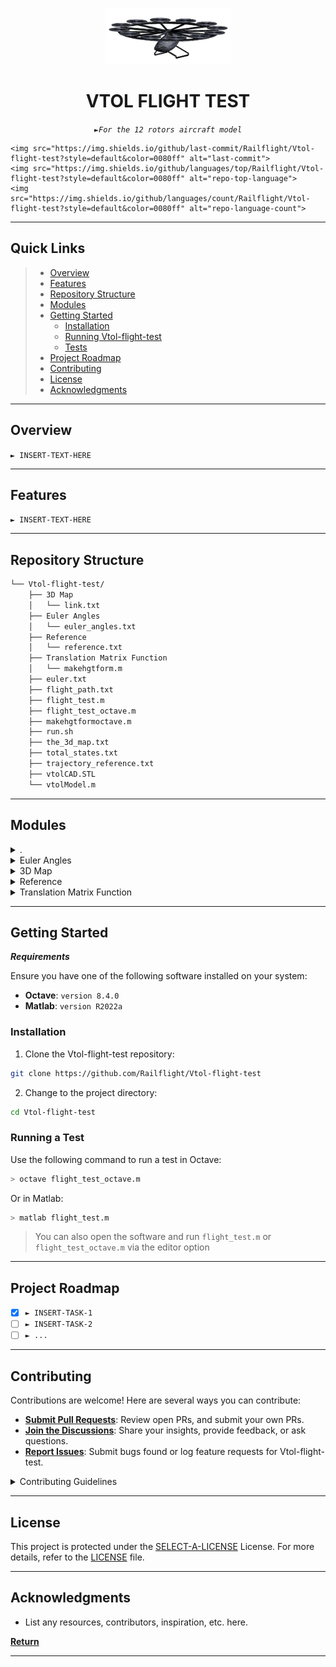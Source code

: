 <p align="center">
  <img src="CAD model/vtol_iso_view.png" width="200" />
</p>
<p align="center">
    <h1 align="center">VTOL FLIGHT TEST</h1>
</p>
<p align="center">
    <em><code>►For the 12 rotors aircraft model</code></em>
</p>
<p align="center">

	<img src="https://img.shields.io/github/last-commit/Railflight/Vtol-flight-test?style=default&color=0080ff" alt="last-commit">
	<img src="https://img.shields.io/github/languages/top/Railflight/Vtol-flight-test?style=default&color=0080ff" alt="repo-top-language">
	<img src="https://img.shields.io/github/languages/count/Railflight/Vtol-flight-test?style=default&color=0080ff" alt="repo-language-count">
<p>
<p align="center">
	<!-- default option, no dependency badges. -->
</p>
<hr>

##  Quick Links

> - [ Overview](#-overview)
> - [ Features](#-features)
> - [ Repository Structure](#-repository-structure)
> - [ Modules](#-modules)
> - [ Getting Started](#-getting-started)
>   - [ Installation](#-installation)
>   - [ Running Vtol-flight-test](#-running-Vtol-flight-test)
>   - [ Tests](#-tests)
> - [ Project Roadmap](#-project-roadmap)
> - [ Contributing](#-contributing)
> - [ License](#-license)
> - [ Acknowledgments](#-acknowledgments)

---

##  Overview

<code>► INSERT-TEXT-HERE</code>

---

##  Features

<code>► INSERT-TEXT-HERE</code>

---

##  Repository Structure

```sh
└── Vtol-flight-test/
    ├── 3D Map
    │   └── link.txt
    ├── Euler Angles
    │   └── euler_angles.txt
    ├── Reference
    │   └── reference.txt
    ├── Translation Matrix Function
    │   └── makehgtform.m
    ├── euler.txt
    ├── flight_path.txt
    ├── flight_test.m
    ├── flight_test_octave.m
    ├── makehgtformoctave.m
    ├── run.sh
    ├── the_3d_map.txt
    ├── total_states.txt
    ├── trajectory_reference.txt
    ├── vtolCAD.STL
    └── vtolModel.m
```

---

##  Modules

<details closed><summary>.</summary>

| File                                                                                                            | Summary                         |
| ---                                                                                                             | ---                             |
| [flight_test_octave.m](https://github.com/Railflight/Vtol-flight-test/blob/master/flight_test_octave.m)         | <code>► INSERT-TEXT-HERE</code> |
| [the_3d_map.txt](https://github.com/Railflight/Vtol-flight-test/blob/master/the_3d_map.txt)                     | <code>► INSERT-TEXT-HERE</code> |
| [vtolModel.m](https://github.com/Railflight/Vtol-flight-test/blob/master/vtolModel.m)                           | <code>► INSERT-TEXT-HERE</code> |
| [flight_path.txt](https://github.com/Railflight/Vtol-flight-test/blob/master/flight_path.txt)                   | <code>► INSERT-TEXT-HERE</code> |
| [euler.txt](https://github.com/Railflight/Vtol-flight-test/blob/master/euler.txt)                               | <code>► INSERT-TEXT-HERE</code> |
| [flight_test.m](https://github.com/Railflight/Vtol-flight-test/blob/master/flight_test.m)                       | <code>► INSERT-TEXT-HERE</code> |
| [makehgtformoctave.m](https://github.com/Railflight/Vtol-flight-test/blob/master/makehgtformoctave.m)           | <code>► INSERT-TEXT-HERE</code> |
| [trajectory_reference.txt](https://github.com/Railflight/Vtol-flight-test/blob/master/trajectory_reference.txt) | <code>► INSERT-TEXT-HERE</code> |
| [vtolCAD.STL](https://github.com/Railflight/Vtol-flight-test/blob/master/vtolCAD.STL)                           | <code>► INSERT-TEXT-HERE</code> |
| [run.sh](https://github.com/Railflight/Vtol-flight-test/blob/master/run.sh)                                     | <code>► INSERT-TEXT-HERE</code> |
| [total_states.txt](https://github.com/Railflight/Vtol-flight-test/blob/master/total_states.txt)                 | <code>► INSERT-TEXT-HERE</code> |

</details>

<details closed><summary>Euler Angles</summary>

| File                                                                                                         | Summary                         |
| ---                                                                                                          | ---                             |
| [euler_angles.txt](https://github.com/Railflight/Vtol-flight-test/blob/master/Euler Angles/euler_angles.txt) | <code>► INSERT-TEXT-HERE</code> |

</details>

<details closed><summary>3D Map</summary>

| File                                                                                   | Summary                         |
| ---                                                                                    | ---                             |
| [link.txt](https://github.com/Railflight/Vtol-flight-test/blob/master/3D Map/link.txt) | <code>► INSERT-TEXT-HERE</code> |

</details>

<details closed><summary>Reference</summary>

| File                                                                                                | Summary                         |
| ---                                                                                                 | ---                             |
| [reference.txt](https://github.com/Railflight/Vtol-flight-test/blob/master/Reference/reference.txt) | <code>► INSERT-TEXT-HERE</code> |

</details>

<details closed><summary>Translation Matrix Function</summary>

| File                                                                                                                  | Summary                         |
| ---                                                                                                                   | ---                             |
| [makehgtform.m](https://github.com/Railflight/Vtol-flight-test/blob/master/Translation Matrix Function/makehgtform.m) | <code>► INSERT-TEXT-HERE</code> |

</details>

---

##  Getting Started

***Requirements***

Ensure you have one of the following software installed on your system:

* **Octave**: `version 8.4.0`
* **Matlab**: `version R2022a` 

###  Installation

1. Clone the Vtol-flight-test repository:

```sh
git clone https://github.com/Railflight/Vtol-flight-test
```

2. Change to the project directory:

```sh
cd Vtol-flight-test
```

<!-- 3. Install the dependencies:

```sh
> INSERT-INSTALL-COMMANDS
``` -->

###  Running a Test

Use the following command to run a test in Octave:

```sh
> octave flight_test_octave.m
```


Or in Matlab:

```sh
> matlab flight_test.m
```

> You can also open the software and run `flight_test.m` or `flight_test_octave.m` via the editor option
---

##  Project Roadmap

- [X] `► INSERT-TASK-1`
- [ ] `► INSERT-TASK-2`
- [ ] `► ...`

---

##  Contributing

Contributions are welcome! Here are several ways you can contribute:

- **[Submit Pull Requests](https://github/Railflight/Vtol-flight-test/blob/main/CONTRIBUTING.md)**: Review open PRs, and submit your own PRs.
- **[Join the Discussions](https://github/Railflight/Vtol-flight-test/discussions)**: Share your insights, provide feedback, or ask questions.
- **[Report Issues](https://github/Railflight/Vtol-flight-test/issues)**: Submit bugs found or log feature requests for Vtol-flight-test.

<details closed>
    <summary>Contributing Guidelines</summary>

1. **Fork the Repository**: Start by forking the project repository to your GitHub account.
2. **Clone Locally**: Clone the forked repository to your local machine using a Git client.
   ```sh
   git clone https://github.com/Railflight/Vtol-flight-test
   ```
3. **Create a New Branch**: Always work on a new branch, giving it a descriptive name.
   ```sh
   git checkout -b new-feature-x
   ```
4. **Make Your Changes**: Develop and test your changes locally.
5. **Commit Your Changes**: Commit with a clear message describing your updates.
   ```sh
   git commit -m 'Implemented new feature x.'
   ```
6. **Push to GitHub**: Push the changes to your forked repository.
   ```sh
   git push origin new-feature-x
   ```
7. **Submit a Pull Request**: Create a PR against the original project repository. Clearly describe the changes and their motivations.

Once your PR is reviewed and approved, it will be merged into the main branch.

</details>

---

##  License

This project is protected under the [SELECT-A-LICENSE](https://choosealicense.com/licenses) License. For more details, refer to the [LICENSE](https://choosealicense.com/licenses/) file.

---

##  Acknowledgments

- List any resources, contributors, inspiration, etc. here.

[**Return**](#-quick-links)

---
